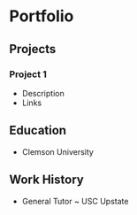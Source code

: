 # Portfolio

## Projects
### Project 1
- Description
- Links

## Education
- Clemson University

## Work History
- General Tutor ~ USC Upstate

